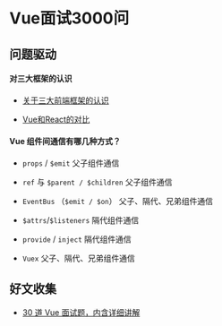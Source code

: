 <!--
 * @Description: Vue面试3000问
 * @Date: 2019-08-10 01:46:28
 * @LastEditors: phoebus
 * @LastEditTime: 2019-08-22 11:48:46
 -->
# Vue面试3000问

## 问题驱动

#### 对三大框架的认识

* [关于三大前端框架的认识](知识笔记/大前端/框架/前端框架对比/关于三大前端框架的认识.md)

* [Vue和React的对比](知识笔记/大前端/框架/前端框架对比/Vue和React的对比.md)

#### Vue 组件间通信有哪几种方式？

* `props` / `$emit` 父子组件通信

* `ref` 与 `$parent / $children` 父子组件通信

* `EventBus` （`$emit / $on`） 父子、隔代、兄弟组件通信

* `$attrs`/`$listeners` 隔代组件通信

* `provide` / `inject` 隔代组件通信

* `Vuex` 父子、隔代、兄弟组件通信

## 好文收集

* [30 道 Vue 面试题，内含详细讲解](https://juejin.im/post/5d59f2a451882549be53b170)
